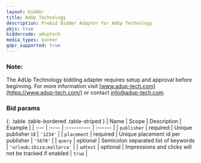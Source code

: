```yaml
---
layout: bidder
title: AdUp Technology
description: Prebid Bidder Adapter for AdUp Technology
pbjs: true
biddercode: aduptech
media_types: banner
gdpr_supported: true
---
```


### Note:

The AdUp Technology bidding adapter requires setup and approval before beginning.
For more information visit [www.adup-tech.com](https://www.adup-tech.com/) or contact [info@adup-tech.com](mailto:info@adup-tech.com).

### Bid params

{: .table .table-bordered .table-striped }
| Name | Scope | Description | Example |
| :--- | :---- | :---------- | :------ |
| `publisher` | required | Unique publisher id | `'1234'` |
| `placement` | required | Unique placement id per publisher | `'5678'` |
| `query` | optional | Semicolon separated list of keywords | `'urlaub;ibiza;mallorca'` |
| `adtest` | optional | Impressions and clicks will not be tracked if enabled | `true` |
